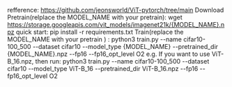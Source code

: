 refference: https://github.com/jeonsworld/ViT-pytorch/tree/main 
Download Pretrain(relplace the MODEL_NAME with your pretrain):  wget https://storage.googleapis.com/vit_models/imagenet21k/{MODEL_NAME}.npz 
quick start: pip install -r requirements.txt
Train(replace the MODEL_NAME with your pretrain ) : python3 train.py --name cifar10-100_500 --dataset cifar10 --model_type {MODEL_NAME} --pretrained_dir {MODEL_NAME}.npz --fp16 --fp16_opt_level O2
e.g. If you want to use ViT-B_16.npz, then run:  python3 train.py --name cifar10-100_500 --dataset cifar10 --model_type ViT-B_16 --pretrained_dir ViT-B_16.npz --fp16 --fp16_opt_level O2
